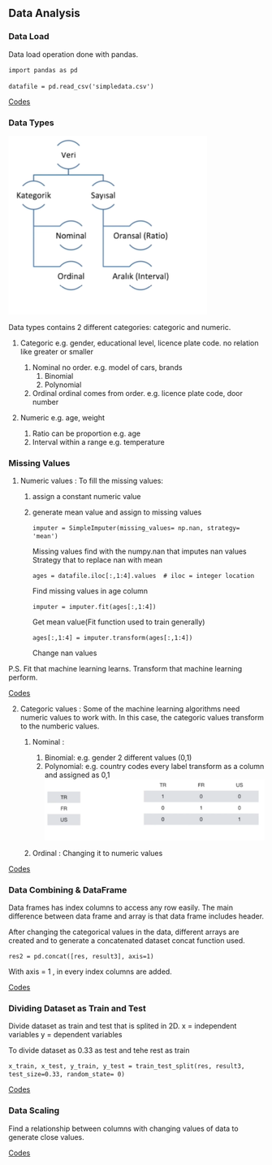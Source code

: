 ## Data Analysis

### Data Load
Data load operation done with pandas.

```
import pandas as pd

datafile = pd.read_csv('simpledata.csv')
```
[Codes](https://github.com/erkanfatma/MachineLearning/blob/main/DataAnalysis/DataLoad.py)

### Data Types
![alt text](https://github.com/erkanfatma/MachineLearning/blob/main/DataAnalysis/img/datatypes.png)

Data types contains 2 different categories: categoric and numeric.
1. Categoric
    e.g. gender, educational level, licence plate code.
    no relation like greater or smaller 

    1. Nominal
        no order.
        e.g. model of cars, brands
        1. Binomial
        2. Polynomial
    2. Ordinal
        ordinal comes from order.
        e.g. licence plate code, door number

2. Numeric
    e.g. age, weight

    1. Ratio
        can be proportion
        e.g. age
    2. Interval
        within a range
        e.g. temperature 

### Missing Values

1. Numeric values :
To fill the missing values: 
    1. assign a constant numeric value
    2. generate mean value and assign to missing values
    
        ```
        imputer = SimpleImputer(missing_values= np.nan, strategy= 'mean')
        ```
        Missing values find with the numpy.nan that imputes nan values
        Strategy that to replace nan with mean 

        
        ```
        ages = datafile.iloc[:,1:4].values  # iloc = integer location
        ```
        Find missing values in age column


        ```
        imputer = imputer.fit(ages[:,1:4])
        ```
        Get mean value(Fit function used to train generally)


        ```
        ages[:,1:4] = imputer.transform(ages[:,1:4]) 
        ```
        Change nan values

P.S. Fit that machine learning learns. Transform that machine learning perform. 

[Codes](https://github.com/erkanfatma/MachineLearning/blob/main/DataAnalysis/MissingNumericValues.py)

2. Categoric values :
Some of the machine learning algorithms need numeric values to work with. In this case, the categoric values transform to the numberic values.

    1. Nominal :
        1. Binomial:
            e.g. gender
            2 different values (0,1)
        2. Polynomial:
            e.g. country codes
            every label transform as a column and assigned as 0,1
            ![alt text](https://github.com/erkanfatma/MachineLearning/blob/main/DataAnalysis/img/polynomialvalues.png)

    2. Ordinal :
        Changing it to numeric values

[Codes](https://github.com/erkanfatma/MachineLearning/blob/main/DataAnalysis/CategoricValues.py)

### Data Combining & DataFrame
Data frames has index columns to access any row easily. The main difference between data frame and array is that data frame includes header.

After changing the categorical values in the data, different arrays are created and to generate a concatenated dataset concat function used. 

```
res2 = pd.concat([res, result3], axis=1)
```
With axis = 1 , in every index columns are added.

[Codes](https://github.com/erkanfatma/MachineLearning/blob/main/DataAnalysis/DataFrame.py)

### Dividing Dataset as Train and Test
Divide dataset as train and test that is splited in 2D. 
x = independent variables
y = dependent variables

To divide dataset as 0.33 as test and tehe rest as train

```
x_train, x_test, y_train, y_test = train_test_split(res, result3, test_size=0.33, random_state= 0)
```

[Codes](https://github.com/erkanfatma/MachineLearning/blob/main/DataAnalysis/DividingData.py)

### Data Scaling
Find a relationship between columns with changing values of data to generate close values.

[Codes](https://github.com/erkanfatma/MachineLearning/blob/main/DataAnalysis/DataScaling.py)